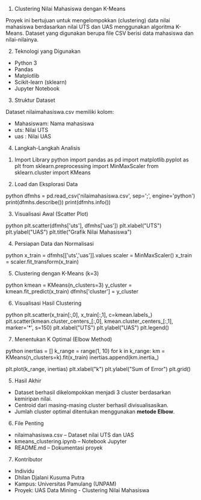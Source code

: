 
1. Clustering Nilai Mahasiswa dengan K-Means

Proyek ini bertujuan untuk mengelompokkan (clustering) data nilai mahasiswa berdasarkan nilai UTS dan UAS menggunakan algoritma K-Means. Dataset yang digunakan berupa file CSV berisi data mahasiswa dan nilai-nilainya.


2.  Teknologi yang Digunakan

- Python 3
- Pandas
- Matplotlib
- Scikit-learn (sklearn)
- Jupyter Notebook



3. Struktur Dataset

Dataset nilaimahasiswa.csv  memiliki kolom:

- Mahasiswam: Nama mahasiswa
- uts: Nilai UTS
- uas : Nilai UAS



4. Langkah-Langkah Analisis

1) Import Library
python
import pandas as pd
import matplotlib.pyplot as plt
from sklearn.preprocessing import MinMaxScaler
from sklearn.cluster import KMeans


2) Load dan Eksplorasi Data

python
dfmhs = pd.read_csv('nilaimahasiswa.csv', sep=';', engine='python')
print(dfmhs.describe())
print(dfmhs.info())


3) Visualisasi Awal (Scatter Plot)

python
plt.scatter(dfmhs['uts'], dfmhs['uas'])
plt.xlabel("UTS")
plt.ylabel("UAS")
plt.title("Grafik Nilai Mahasiswa")


4) Persiapan Data dan Normalisasi

python
x_train = dfmhs[['uts','uas']].values
scaler = MinMaxScaler()
x_train = scaler.fit_transform(x_train)


5) Clustering dengan K-Means (k=3)

python
kmean = KMeans(n_clusters=3)
y_cluster = kmean.fit_predict(x_train)
dfmhs['cluster'] = y_cluster


6) Visualisasi Hasil Clustering

python
plt.scatter(x_train[:,0], x_train[:,1], c=kmean.labels_)
plt.scatter(kmean.cluster_centers_[:,0], kmean.cluster_centers_[:,1], marker='*', s=150)
plt.xlabel("UTS")
plt.ylabel("UAS")
plt.legend()


7) Menentukan K Optimal (Elbow Method)

python
inertias = []
k_range = range(1, 10)
for k in k_range:
    km = KMeans(n_clusters=k).fit(x_train)
    inertias.append(km.inertia_)

plt.plot(k_range, inertias)
plt.xlabel("k")
plt.ylabel("Sum of Error")
plt.grid()




5. Hasil Akhir

* Dataset berhasil dikelompokkan menjadi 3 cluster berdasarkan kemiripan nilai.
* Centroid dari masing-masing cluster berhasil divisualisasikan.
* Jumlah cluster optimal ditentukan menggunakan **metode Elbow**.



6. File Penting

* nilaimahasiswa.csv – Dataset nilai UTS dan UAS
* kmeans_clustering.ipynb – Notebook Jupyter
* README.md – Dokumentasi proyek


7. Kontributor

* Individu
* Dhilan Djalani Kusuma Putra
* Kampus: Universitas Pamulang (UNPAM)
* Proyek: UAS Data Mining - Clustering Nilai Mahasiswa






